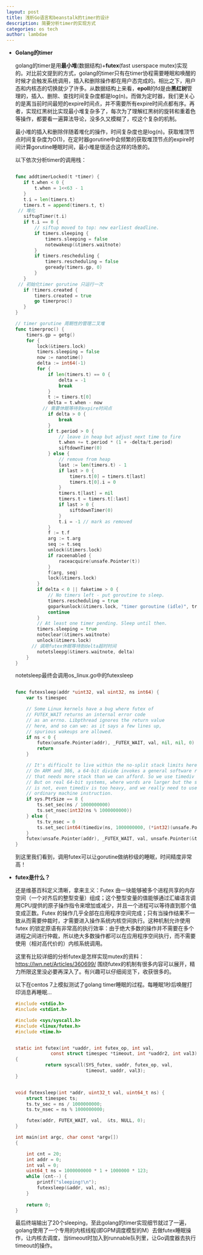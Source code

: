 ```yaml
---
layout: post
title: 浅析Go语言和beanstalk的timer的设计
description: 简要分析timer的实现方式
categories: os tech
author: lambdae
---
```


* **Golang的timer**

    golang的timer是用**最小堆**(数据结构)+**futex**(fast userspace mutex)实现的。对比前文提到的方式，golang的timer只有在timer协程需要睡眠和唤醒的时候才会触发系统调用，插入和删除操作都在用户态完成的。相比之下，用户态和内核态的切换就少了许多。从数据结构上来看，**epoll**的fd是由**黑红树**管理的，插入、删除、查找时间复杂度都是log(n)。而做为定时器，我们更关心的是离当前时间最短的expire时间点，并不需要所有expire时间点都有序。再者，实现红黑树比实现最小堆复杂多了，每次为了理解红黑树的旋转和重着色等操作，都要看一遍算法导论，没多久又模糊了，哎这个复杂的机制。

    最小堆的插入和删除伴随着堆化的操作，时间复杂度也是log(n)。获取堆顶节点时间复杂度为O(1)，在定时器gorutine中会频繁的获取堆顶节点的expire时间计算gorutine睡眠时间，最小堆是很适合这样的场景的。

    以下依次分析timer的调用栈：

     ```go

    func addtimerLocked(t *timer) {
    	if t.when < 0 {
    		t.when = 1<<63 - 1
    	}
    	t.i = len(timers.t)
    	timers.t = append(timers.t, t)
      // 堆化
    	siftupTimer(t.i)
    	if t.i == 0 {
    		// siftup moved to top: new earliest deadline.
    		if timers.sleeping {
    			timers.sleeping = false
    			notewakeup(&timers.waitnote)
    		}
    		if timers.rescheduling {
    			timers.rescheduling = false
    			goready(timers.gp, 0)
    		}
    	}
      // 初始化timer gorutine 只运行一次
    	if !timers.created {
    		timers.created = true
    		go timerproc()
    	}
    }
     ```

    ```go
    // timer gorutine 周期性的管理二叉堆
    func timerproc() {
    	timers.gp = getg()
    	for {
    		lock(&timers.lock)
    		timers.sleeping = false
    		now := nanotime()
    		delta := int64(-1)
    		for {
    			if len(timers.t) == 0 {
    				delta = -1
    				break
    			}
    			t := timers.t[0]
    			delta = t.when - now
              // 需要休眠等待到expire时间点
    			if delta > 0 {
    				break
    			}
    			if t.period > 0 {
    				// leave in heap but adjust next time to fire
    				t.when += t.period * (1 + -delta/t.period)
    				siftdownTimer(0)
    			} else {
    				// remove from heap
    				last := len(timers.t) - 1
    				if last > 0 {
    					timers.t[0] = timers.t[last]
    					timers.t[0].i = 0
    				}
    				timers.t[last] = nil
    				timers.t = timers.t[:last]
    				if last > 0 {
    					siftdownTimer(0)
    				}
    				t.i = -1 // mark as removed
    			}
    			f := t.f
    			arg := t.arg
    			seq := t.seq
    			unlock(&timers.lock)
    			if raceenabled {
    				raceacquire(unsafe.Pointer(t))
    			}
    			f(arg, seq)
    			lock(&timers.lock)
    		}
    		if delta < 0 || faketime > 0 {
    			// No timers left - put goroutine to sleep.
    			timers.rescheduling = true
    			goparkunlock(&timers.lock, "timer goroutine (idle)", traceEvGoBlock, 1)
    			continue
    		}
    		// At least one timer pending. Sleep until then.
    		timers.sleeping = true
    		noteclear(&timers.waitnote)
    		unlock(&timers.lock)
          // 调用futex休眠等待到delta超时时间
    		notetsleepg(&timers.waitnote, delta)
    	}
	}
	```

    notetsleep最终会调用os_linux.go中的futexsleep

    ```go

    func futexsleep(addr *uint32, val uint32, ns int64) {
    	var ts timespec

    	// Some Linux kernels have a bug where futex of
    	// FUTEX_WAIT returns an internal error code
    	// as an errno. Libpthread ignores the return value
    	// here, and so can we: as it says a few lines up,
    	// spurious wakeups are allowed.
    	if ns < 0 {
    		futex(unsafe.Pointer(addr), _FUTEX_WAIT, val, nil, nil, 0)
    		return
    	}

    	// It's difficult to live within the no-split stack limits here.
    	// On ARM and 386, a 64-bit divide invokes a general software routine
    	// that needs more stack than we can afford. So we use timediv instead.
    	// But on real 64-bit systems, where words are larger but the stack limit
    	// is not, even timediv is too heavy, and we really need to use just an
    	// ordinary machine instruction.
    	if sys.PtrSize == 8 {
    		ts.set_sec(ns / 1000000000)
    		ts.set_nsec(int32(ns % 1000000000))
    	} else {
    		ts.tv_nsec = 0
    		ts.set_sec(int64(timediv(ns, 1000000000, (*int32)(unsafe.Pointer(&ts.tv_nsec)))))
    	}
    	futex(unsafe.Pointer(addr), _FUTEX_WAIT, val, unsafe.Pointer(&ts), nil, 0)
    }
    ```

    到这里我们看到，调用futex可以让gorutine做纳秒级的睡眠，时间精度非常高！

* **futex是什么？**

    还是维基百科定义清晰，拿来主义：Futex 由一块能够被多个进程共享的内存空间（一个对齐后的整型变量）组成；这个整型变量的值能够通过汇编语言调用CPU提供的原子操作指令来增加或减少，并且一个进程可以等待直到那个值变成正数。Futex 的操作几乎全部在应用程序空间完成；只有当操作结果不一致从而需要仲裁时，才需要进入操作系统内核空间执行。这种机制允许使用 futex 的锁定原语有非常高的执行效率：由于绝大多数的操作并不需要在多个进程之间进行仲裁，所以绝大多数操作都可以在应用程序空间执行，而不需要使用（相对高代价的）内核系统调用。

    这里有比较详细的分析futex是怎样实现mutex的资料：https://lwn.net/Articles/360699/ 围绕futex的机制有很多内容可以展开，精力所限这里没必要再深入了。有兴趣可以仔细阅览下，收获很多的。


    以下在centos 7上模拟测试了golang timer睡眠的过程。每睡眠1秒后唤醒打印消息再睡眠...

    ```c
    #include <stdio.h>
    #include <stdint.h>

    #include <sys/syscall.h>
    #include <linux/futex.h>
    #include <time.h>


    static int futex(int *uaddr, int futex_op, int val,
                 const struct timespec *timeout, int *uaddr2, int val3) 
    {
               return syscall(SYS_futex, uaddr, futex_op, val,
                              timeout, uaddr, val3);
    }


    void futexsleep(int *addr, uint32_t val, uint64_t ns) {
    	struct timespec ts;
    	ts.tv_sec = ns / 1000000000;
    	ts.tv_nsec = ns % 1000000000;

    	futex(addr, FUTEX_WAIT, val,  &ts, NULL, 0);
    }

    int main(int argc, char const *argv[])
    {

    	int cnt = 20;
    	int addr = 0;
    	int val = 0;
    	uint64_t ns = 1000000000 * 1 + 1000000 * 123;
    	while (cnt--) {
    		printf("sleeping!\n");
    		futexsleep(&addr, val, ns);
    	}
    	
    	return 0;
    }
    ```

    最后终端输出了20个sleeping，至此golang的timer实现细节就过了一遍，golang使用了一个专用的内核线程(即GPM调度模型的M）去做futex睡眠操作，让内核去调度，当timeout时加入到runnable队列里，让Go调度器去执行timeout的操作。

